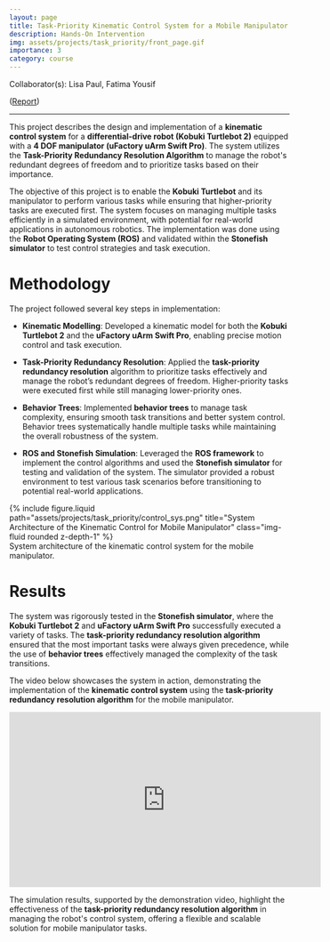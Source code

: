 ```yaml
---
layout: page
title: Task-Priority Kinematic Control System for a Mobile Manipulator
description: Hands-On Intervention
img: assets/projects/task_priority/front_page.gif
importance: 3
category: course
---
```


Collaborator(s): Lisa Paul, Fatima Yousif

([Report](https://drive.google.com/file/d/1MlIEQ87qab83ofVyapZVuY91HgkpM50H/view?usp=sharing))

---

This project describes the design and implementation of a **kinematic control system** for a **differential-drive robot (Kobuki Turtlebot 2)** equipped with a **4 DOF manipulator (uFactory uArm Swift Pro)**. The system utilizes the **Task-Priority Redundancy Resolution Algorithm** to manage the robot's redundant degrees of freedom and to prioritize tasks based on their importance. 

The objective of this project is to enable the **Kobuki Turtlebot** and its manipulator to perform various tasks while ensuring that higher-priority tasks are executed first. The system focuses on managing multiple tasks efficiently in a simulated environment, with potential for real-world applications in autonomous robotics. The implementation was done using the **Robot Operating System (ROS)** and validated within the **Stonefish simulator** to test control strategies and task execution.

# Methodology
The project followed several key steps in implementation:

- **Kinematic Modelling**: Developed a kinematic model for both the **Kobuki Turtlebot 2** and the **uFactory uArm Swift Pro**, enabling precise motion control and task execution.
  
- **Task-Priority Redundancy Resolution**: Applied the **task-priority redundancy resolution** algorithm to prioritize tasks effectively and manage the robot’s redundant degrees of freedom. Higher-priority tasks were executed first while still managing lower-priority ones.
  
- **Behavior Trees**: Implemented **behavior trees** to manage task complexity, ensuring smooth task transitions and better system control. Behavior trees systematically handle multiple tasks while maintaining the overall robustness of the system.
  
- **ROS and Stonefish Simulation**: Leveraged the **ROS framework** to implement the control algorithms and used the **Stonefish simulator** for testing and validation of the system. The simulator provided a robust environment to test various task scenarios before transitioning to potential real-world applications.

<div class="row justify-content-sm-center">
    <div class="col-sm mt-3 mt-md-0">
        {% include figure.liquid path="assets/projects/task_priority/control_sys.png" title="System Architecture of the Kinematic Control for Mobile Manipulator" class="img-fluid rounded z-depth-1" %}
    </div>
</div>
<div class="caption">
    System architecture of the kinematic control system for the mobile manipulator.
</div>

# Results
The system was rigorously tested in the **Stonefish simulator**, where the **Kobuki Turtlebot 2** and **uFactory uArm Swift Pro** successfully executed a variety of tasks. The **task-priority redundancy resolution algorithm** ensured that the most important tasks were always given precedence, while the use of **behavior trees** effectively managed the complexity of the task transitions.

The video below showcases the system in action, demonstrating the implementation of the **kinematic control system** using the **task-priority redundancy resolution algorithm** for the mobile manipulator.

<div style="text-align: center;">
    <iframe width="560" height="315" src="https://www.youtube.com/embed/W0Ts6vgpDLE?si=rKfMl3aqbzGdKFP2" title="YouTube video player" frameborder="0" allow="accelerometer; autoplay; clipboard-write; encrypted-media; gyroscope; picture-in-picture; web-share" referrerpolicy="strict-origin-when-cross-origin" allowfullscreen></iframe>
</div>

The simulation results, supported by the demonstration video, highlight the effectiveness of the **task-priority redundancy resolution algorithm** in managing the robot's control system, offering a flexible and scalable solution for mobile manipulator tasks.

